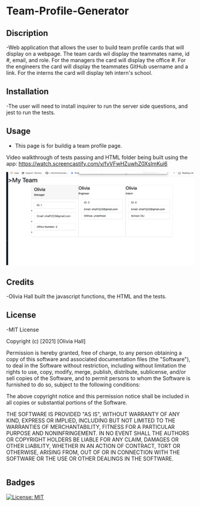 # Team-Profile-Generator

## Discription

-Web application that allows the user to build team profile cards that will display on a webpage. The team cards wil display the teammates name, id #, email, and role. For the managers the card will display the office #. For the engineers the card will display the teammates GitHub username and a link. For the interns the card will display teh intern's school.

## Installation

-The user will need to install inquirer to run the server side questions, and jest to run the tests.

## Usage

- This page is for buildig a team profile page.

Video walkthrough of tests passing and HTML folder being built using the app: https://watch.screencastify.com/v/fvVFwHZuwhZ0XslmKui6

![Screenshot of the page with a generated team profile](./Assets/Screenshot1.png)

## Credits

-Olivia Hall built the javascript functions, the HTML and the tests.

## License

-MIT License

Copyright (c) [2021] [Olivia Hall]

Permission is hereby granted, free of charge, to any person obtaining a copy
of this software and associated documentation files (the "Software"), to deal
in the Software without restriction, including without limitation the rights
to use, copy, modify, merge, publish, distribute, sublicense, and/or sell
copies of the Software, and to permit persons to whom the Software is
furnished to do so, subject to the following conditions:

The above copyright notice and this permission notice shall be included in all
copies or substantial portions of the Software.

THE SOFTWARE IS PROVIDED "AS IS", WITHOUT WARRANTY OF ANY KIND, EXPRESS OR
IMPLIED, INCLUDING BUT NOT LIMITED TO THE WARRANTIES OF MERCHANTABILITY,
FITNESS FOR A PARTICULAR PURPOSE AND NONINFRINGEMENT. IN NO EVENT SHALL THE
AUTHORS OR COPYRIGHT HOLDERS BE LIABLE FOR ANY CLAIM, DAMAGES OR OTHER
LIABILITY, WHETHER IN AN ACTION OF CONTRACT, TORT OR OTHERWISE, ARISING FROM,
OUT OF OR IN CONNECTION WITH THE SOFTWARE OR THE USE OR OTHER DEALINGS IN THE
SOFTWARE.

```

```

## Badges

[![License: MIT](https://img.shields.io/badge/License-MIT-yellow.svg)](https://opensource.org/licenses/MIT)
